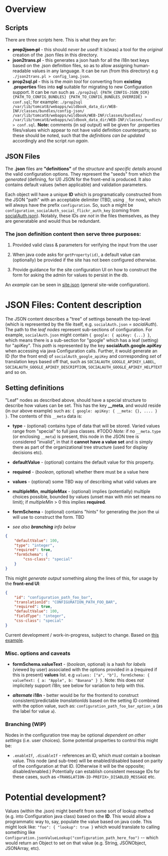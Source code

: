 # Overview

## Scripts

There are three _scripts_ here.  This is what they are for:

* ~~**prop2json.pl**~~ - this should _never be used_!  It is(was) a tool for the _original_ creation of the .json files in this directory.
* **json2trans.pl** - this generates a json hash for all the i18n text keys based on the .json definition files, so as to allow assigning human-readable values in any language.  It can be run (from this directory) e.g `./json2trans.pl > config_lang.json`.
* **prop2sql.pl** - this is the _main tool_ for converting from **existing .properties** files into **sql** suitable for migrating to new Configuration support.  It can be run such as `./prop2sql {PATH_CONFIG-JSON_DIR} {PATH_TO_CONFIG_BUNDLES} {PATH_TO_CONFIG_BUNDLES_OVERRIDE} > conf.sql`; for example: `./prop2sql  /var/lib/tomcat8/webapps/wildbook_data_dir/WEB-INF/classes/bundles/config-json/  /var/lib/tomcat8/webapps/wildbook/WEB-INF/classes/bundles/  /var/lib/tomcat8/webapps/wildbook_data_dir/WEB-INF/classes/bundles/ > conf.sql`.  **Note:** comments (in sql output) will be given for .properties files/values which appear to not have valid definition counterparts; so these should be noted, such that the _definitions can be updated_ accordingly and the script _run again_.

## JSON Files

The **.json** files are **"definitions"** of the _structure_ and _specific details_ around the valid configuration options.
They represent the "seeds" from which the _generated_ (defining, for UI) JSON for the front-end is produced.  It also contains
default values (when applicable) and validation parameters.

Each object will have a unique **ID** which is programatically constructed from the JSON "path" with an acceptable
delimiter (TBD, using `_` for now), which will always have the prefix `configuration`.
So, such a might be `configuration_socialAuth_social_flickr_auth_key` (coming from [socialAuth.json](socialAuth.json)). Notably, these IDs _are not_ in the
files themselves, as they are generatable and would thus be redundant.

### The json definition content then serve three purposes:

1. Provided valid class & parameters for verifying the input from the user

2. When java code asks for `getProperty(id)`, a default value can (optionally) be provided if the site has not been configured otherwise.

3. Provide guidance for the site configuration UI on how to construct the form for asking the admin for values to persist in the db.

An _example_ can be seen in [site.json](site.json) (general site-wide configuration).

# JSON Files: Content description 

The JSON content describes a "tree" of settings beneath the top-level (which is represented by the file itself, e.g. `socialAuth.json` = _socialAuth_).  The path to the _leaf nodes_ represent sub-sections of configuration.  For example, `socialAuth.json` might contain `{ google: { apiKey: {...} }`, which means there is a sub-section for "google" which has a leaf (setting) for "apiKey".  This _path_ is represented by the key **socialAuth.google.apiKey** when accessing via java Configuration calls.  Further, it would generate an ID (for the front end) of `socialAuth_google_apiKey` and corresponding _set_ of translation keys based off that, such as `SOCIALAUTH_GOOGLE_APIKEY_LABEL`, `SOCIALAUTH_GOOGLE_APIKEY_DESCRIPTION`, `SOCIALAUTH_GOOGLE_APIKEY_HELPTEXT` and so on.

## Setting definitions

"Leaf" nodes as described above, should have a special structure to describe how values can be set.  This has the key **__meta**, and would reside (in our above example) such as: `{ google: apiKey: { __meta: {}, .... } }`.  The contents of this `__meta` data is:

* **type** - (optional) contains type of data that will be stored.  Varied values range from "special" to full java classes.  #TODO
  _Note:_ if no `__meta.type` (or enclosing `__meta`) is present, this node in the JSON tree is considered "invalid", in that it **cannot have a value set** and
  is simply there as part of the organizational tree structure (used for display decisions etc).

* **defaultValue** - (optional) contains the default value for this property.

* **required** - (_boolean_, optional) whether there must be a value here

* **values** - (optional) some TBD way of describing what valid values are

* **multipleMin**, **multipleMax** - (optional) implies (potentially) multiple choices possible, bounded by values (unset max with min set means no limit); if _multipleMin_ > 0 this implies **required**.

* **formSchema** - (optional) contains "hints" for generating the json the ui will use to construct the form. TBD

* _see also **branching** info below_

```json
{
    "defaultValue": 100,
    "type": "integer",
    "required": true,
    "formSchema": {
        "css-class": "special"
    }
}
```
This might _generate output_ something along the lines of this, for usage by the **front-end UI**:

```json
{
    "id": "configuration_path_foo_bar",
    "translationId": "CONFIGURATION_PATH_FOO_BAR",
    "required": true,
    "defaultValue": 100,
    "fieldType": "integer",
    "css-class": "special"
}
```

Current development / work-in-progress, subject to change.  Based on [this example](https://github.com/WildbookOrg/wildbook-frontend/blob/master/src/constants/userSchema.js).

### Misc. options and caveats

* **formSchema.valueText** - (_boolean_, optional) is a hash for _labels_ (viewed by user) associated with the options provided in a (required if this is present) **values** list.  e.g `values: ["a", "b"], formSchema: { valueText: { a: "Apple", b: "Banana" } }`.  Note: this does _not_ implicitely support i18n; see below for variation to help with this.

* **_alternate_ i18n** - better would be for the frontend to construct consistent/predictable _translationIds_ based on the setting ID combined
with the option value, such as: `configuration_path_foo_bar_option_a` (as the label for value `a`).

### Branching (WIP)

Nodes in the configuration tree may be optional _dependent on other settings_ (i.e. user choices).  Some potential properties to control this might be:

* `.enableIf`, `.disableIf` - references an ID, which _must_ contain a boolean value.  This node (and sub-tree) will be enabled/disabled based on parity
of the configuration at that ID.  (Otherwise it will be the opposite; disabled/enabled.)  Potentially can establish consistent message IDs for these cases, such as `<TRANSLATION-ID-PREFIX>_DISABLED_MESSAGE` etc.


# Potential development?

Values (within the .json) might benefit from some sort of lookup method (e.g. into Configuration java class) based on the **ID**.
This would allow a programmatic way to, say, populate the value based on java code.
This might look like: `"foo": { "lookup": true }` which would translate to calling something like `Configuration.jsonValueLookup("configuration_path_here_foo")` --
which would return an Object to set on that value (e.g. String, JSONObject, JSONArray, etc).

